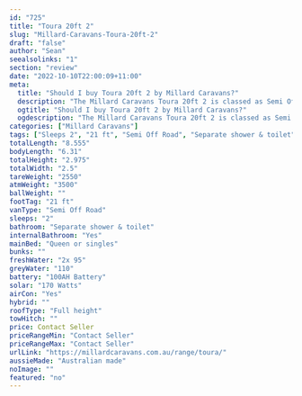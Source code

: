 ```yaml
---
id: "725"
title: "Toura 20ft 2"
slug: "Millard-Caravans-Toura-20ft-2"
draft: "false"
author: "Sean"
seealsolinks: "1"
section: "review"
date: "2022-10-10T22:00:09+11:00"
meta:
  title: "Should I buy Toura 20ft 2 by Millard Caravans?"
  description: "The Millard Caravans Toura 20ft 2 is classed as Semi Off Road, and sleeps 2 people. It is Australian made and comes in at 21 ft. It generally has Separate shower & toilet."
  ogtitle: "Should I buy Toura 20ft 2 by Millard Caravans?"
  ogdescription: "The Millard Caravans Toura 20ft 2 is classed as Semi Off Road, and sleeps 2 people. It is Australian made and comes in at 21 ft. It generally has Separate shower & toilet."
categories: ["Millard Caravans"]
tags: ["Sleeps 2", "21 ft", "Semi Off Road", "Separate shower & toilet", "Full height", "Price Unknown", "Australian made"]
totalLength: "8.555"
bodyLength: "6.31"
totalHeight: "2.975"
totalWidth: "2.5"
tareWeight: "2550"
atmWeight: "3500"
ballWeight: ""
footTag: "21 ft"
vanType: "Semi Off Road"
sleeps: "2"
bathroom: "Separate shower & toilet"
internalBathroom: "Yes"
mainBed: "Queen or singles"
bunks: ""
freshWater: "2x 95"
greyWater: "110"
battery: "100AH Battery"
solar: "170 Watts"
airCon: "Yes"
hybrid: ""
roofType: "Full height"
towHitch: ""
price: Contact Seller
priceRangeMin: "Contact Seller"
priceRangeMax: "Contact Seller"
urlLink: "https://millardcaravans.com.au/range/toura/"
aussieMade: "Australian made"
noImage: ""
featured: "no"
---
```

